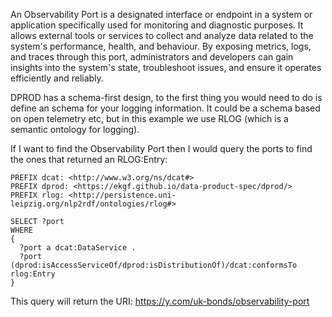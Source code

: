 An Observability Port is a designated interface or endpoint in a system or application specifically used for monitoring and diagnostic purposes. It allows external tools or services to collect and analyze data related to the system's performance, health, and behaviour. By exposing metrics, logs, and traces through this port, administrators and developers can gain insights into the system's state, troubleshoot issues, and ensure it operates efficiently and reliably.

DPROD has a schema-first design, to the first thing you would need to do is define an schema for your logging information. It could be a schema based on open telemetry etc, but in this example we use RLOG (which is a semantic ontology for logging).

If I want to find the Observability Port then I would query the ports to find the ones that returned an RLOG:Entry:
```sparql
PREFIX dcat: <http://www.w3.org/ns/dcat#>
PREFIX dprod: <https://ekgf.github.io/data-product-spec/dprod/>
PREFIX rlog: <http://persistence.uni-leipzig.org/nlp2rdf/ontologies/rlog#>

SELECT ?port
WHERE
{ 
  ?port a dcat:DataService .
  ?port (dprod:isAccessServiceOf/dprod:isDistributionOf)/dcat:conformsTo rlog:Entry
}
```

This query will return the URI: https://y.com/uk-bonds/observability-port
